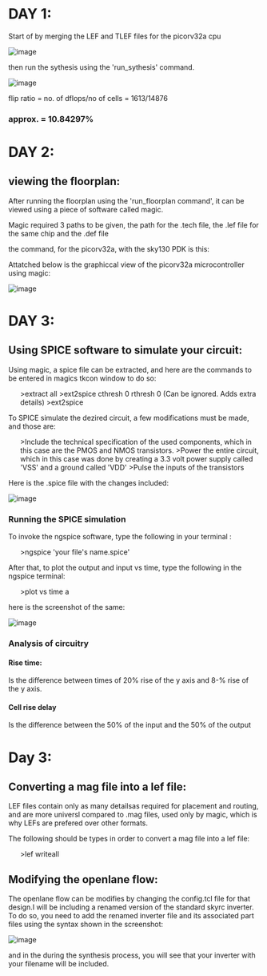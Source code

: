 <h1>DAY 1:</h1>

Start of by merging the LEF and TLEF files for the picorv32a cpu

![image](https://github.com/user-attachments/assets/7b75380f-12ff-46ad-9e9c-784c96725919)

then run the sythesis using the 'run_sythesis' command.

![image](https://github.com/user-attachments/assets/816bf3b0-0112-412a-93ce-46f784149c2a)

flip ratio = no. of dflops/no of cells = 1613/14876 
<h3>approx. = 10.84297%</h3>
<h1>DAY 2:</h1>

<h2>viewing the floorplan:</h2>

After running the floorplan using the 'run_floorplan command', it can be viewed using a piece of software called magic.

Magic required 3 paths to be given, the path for the .tech file, the .lef file for the same chip and the .def file

the command, for the picorv32a, with the sky130 PDK is this:

Attatched below is the graphiccal view of the picorv32a microcontroller using magic:

![image](https://github.com/user-attachments/assets/7fad648a-6d9d-42af-8acb-e99f32a2849b)

<h1>DAY 3:</h1>

<h2>Using SPICE software to simulate your circuit:</h2>

Using magic, a spice file can be extracted, and here are the commands to be entered in magics tkcon window to do so:

<ul>
  >extract all
  >ext2spice cthresh 0 rthresh 0 (Can be ignored. Adds extra details)
  >ext2spice 
</ul>

To SPICE simulate the dezired circuit, a few modifications must be made, and those are:

<ul>
  >Include the technical specification of the used components, which in this case are the PMOS and NMOS transistors.
  >Power the entire circuit, which in this case was done by creating a 3.3 volt power supply called 'VSS' and a ground called 'VDD'
  >Pulse the inputs of the transistors 
</ul>

Here is the .spice file with the changes included:

![image](https://github.com/user-attachments/assets/20f8efcb-bda4-4069-bdee-d8eec1e28192)

<h3>Running the SPICE simulation</h3>

To invoke the ngspice software, type the following in your terminal :
<ul>
  >ngspice 'your file's name.spice'
</ul>

After that, to plot the output and input vs time, type the following in the ngspice terminal:

<ul>
  >plot  vs time a
</ul>

here is the screenshot of the same:

![image](https://github.com/user-attachments/assets/037ac3a1-0044-4588-8b7a-ec3daa822691)


<h3>Analysis of circuitry</h3>

<h4>Rise time:</h4>
Is the difference between times of 20% rise of the y axis and 8-% rise of the y axis.
<h4>Cell rise delay</h4>
Is the difference between the 50% of the  input and the 50% of the output

<h1> Day 3:</h1>
<h2>Converting a mag file into a lef file:</h2>

LEF files contain only as many detailsas required for placement and routing, and are more universl compared to .mag files, used only by magic, which is why LEFs are prefered over other formats.

The following should be types in order to convert a mag file into a lef file:

<ul>
  >lef writeall
</ul>

<h2>Modifying the openlane flow:</h2>
The openlane flow can be modifies by changing the config.tcl file for that design.I will be including a renamed version of the standard skyrc inverter. To do so, you need to add the renamed inverter file and its associated part files using the syntax shown in the screenshot:

![image](https://github.com/user-attachments/assets/c71611bf-7fb4-4f31-970d-a6c9e7bcc065)

and in the during the synthesis process, you will see that your inverter with your filename will be included.


